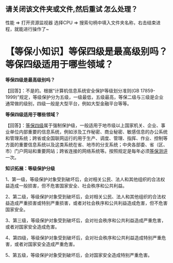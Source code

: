 ## 请关闭该文件夹或文件,然后重试 怎么处理？

性能 => 打开资源监视器 选择CPU => 搜索句柄中填入文件夹名称，右击结束进程，就能进行操作了~


# 【等保小知识】等保四级是最高级别吗？等保四级适用于哪些领域？


**等保四级是最高级别吗？**

【回答】：不是的。根据“计算机信息系统安全保护等级划分准则(GB 17859-1999)”规定，等级保护分为五级，一级最低，五级最高，等保二级与三级是企业通常做的级别，四级一般是大型平台，例如大型金融平台等等。

**等保四级适用于哪些领域？**

【回答】：[等保四级](https://www.cloudbility.com/club/15246.html)属于强制保护级，一般适用于地市级以上国家机关、企业、事业单位内部重要的信息系统，例如涉及工作秘密、商业秘密、敏感信息的办公系统和管理系统；跨省或全国联网运行的用于生产、调度、管理、指挥、作业、控制等方面的重要信息系统以及这类系统在省、地市的分支系统；中央各部委、省（区、市）门户网站和重要网站；跨省连接的网络系统等。按照规定是每年必须[等保测评](https://www.cloudbility.com/club/12306.html)一次。

**知识拓展：等级保护分级**

1、第一级，等级保护对象受到破坏后，会对相关公民、法人和其他组织的合法权益造成一般损害，但不危害国家安全、社会秩序和公共利益。

2、第二级，等级保护对象受到破坏后，会对相关公民、法人和其他组织的合法权益造成严重损害或特别严重损害，或者对社会秩序和公共利益造成危害，但不危害国家安全。

3、第三级，等级保护对象受到破坏后，会对社会秩序和公共利益造成严重危害，或者对国家安全造成危害。

4、第四级，等级保护对象受到破坏后，会对社会秩序和公共利益造成特别严重危害，或者对国家安全造成严重危害。

5、第五级，等级保护对象受到破坏后，会对国家安全造成特别严重危害。
